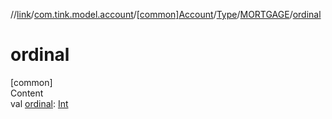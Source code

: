 //[link](../../../../index.md)/[com.tink.model.account](../../../index.md)/[[common]Account](../../index.md)/[Type](../index.md)/[MORTGAGE](index.md)/[ordinal](ordinal.md)



# ordinal  
[common]  
Content  
val [ordinal](ordinal.md): [Int](https://kotlinlang.org/api/latest/jvm/stdlib/kotlin/-int/index.html)  




